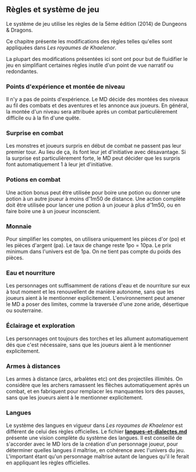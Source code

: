## Règles et système de jeu

Le système de jeu utilise les règles de la 5ème édition (2014) de Dungeons & Dragons.

Ce chapitre présente les modifications des règles telles qu'elles sont appliquées dans *Les royaumes de Khaelenor*.

La plupart des modifications présentées ici sont ont pour but de fluidifier le jeu en simplifiant certaines règles inutile d'un point de vue narratif ou redondantes.

### Points d'expérience et montée de niveau

Il n'y a pas de points d'expérience. Le MD décide des montées des niveaux au fil des combats et des aventures et les annonce aux joueurs. En général, la montée d'un niveau sera attribuée après un combat particulièrement difficile ou à la fin d'une quête.

### Surprise en combat

Les monstres et joueurs surpris en début de combat ne passent pas leur premier tour. Au lieu de ça, ils font leur jet d'initiative avec désavantage. Si la surprise est particulièrement forte, le MD peut décider que les surpris font automatiquement 1 à leur jet d'initiative.

### Potions en combat

Une action bonus peut être utilisée pour boire une potion ou donner une potion à un autre joueur à moins d'1m50 de distance. Une action complète doit être utilisée pour lancer une potion à un joueur à plus d'1m50, ou en faire boire une à un joueur inconscient.

### Monnaie

Pour simplifier les comptes, on utilisera uniquement les pièces d'or (po) et les pièces d'argent (pa). Le taux de change reste 1po = 10pa. Le prix minimum dans l'univers est de 1pa. On ne tient pas compte du poids des pièces.

### Eau et nourriture

Les personnages ont suffisamment de rations d'eau et de nourriture sur eux à tout moment et les renouvellent de manière autonome, sans que les joueurs aient à le mentionner explicitement. L'environnement peut amener le MD a poser des limites, comme la traversée d'une zone aride, désertique ou souterraine.

### Éclairage et exploration

Les personnages ont toujours des torches et les allument automatiquement dés que c'est nécessaire, sans que les joueurs aient à le mentionner explicitement.

### Armes à distances

Les armes à distance (arcs, arbalètes etc) ont des projectiles illimités.
On considère que les archers ramassent les flèches automatiquement après un combat, et en fabriquent pour remplacer les manquantes lors des pauses, sans que les joueurs aient à le mentionner explicitement.

### Langues

Le système des langues en vigueur dans *Les royaumes de Khaelenor* est différent de celui des règles officielles. Le fichier **[langues-et-dialectes.md](https://github.com/poulednd/public/blob/master/langues-et-dialectes.md)** présente une vision complète du système des langues. Il est conseillé de s'accorder avec le MD lors de la création d'un personnage joueur, pour déterminer quelles langues il maîtrise, en cohérence avec l'univers du jeu. L'important étant qu'un personnage maîtrise autant de langues qu'il le ferait en appliquant les règles officielles.

